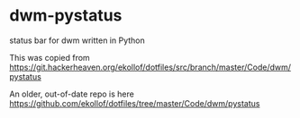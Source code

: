 # dwm-pystatus
status bar for dwm written in Python

This was copied from https://git.hackerheaven.org/ekollof/dotfiles/src/branch/master/Code/dwm/pystatus

An older, out-of-date repo is here https://github.com/ekollof/dotfiles/tree/master/Code/dwm/pystatus
